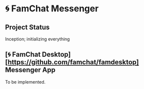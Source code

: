 # 🌀 FamChat Messenger

## Project Status

Inception; initializing everything

## [🌀 FamChat Desktop][https://github.com/famchat/famdesktop] Messenger App

To be implemented.

